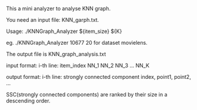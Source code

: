 This a mini analyzer to analyse KNN graph.

You need an input file: KNN_garph.txt.

Usage:
./KNNGraph_Analyzer ${item_size} ${K}

eg.
./KNNGraph_Analyzer 10677 20 for dataset movielens.

The output file is KNN_graph_analysis.txt

input format:
i-th line: item_index NN_1 NN_2 NN_3 ... NN_K

output format:
i-th line: strongly connected component index, point1, point2, ...

SSC(strongly connected components) are ranked by their size in a descending order.
